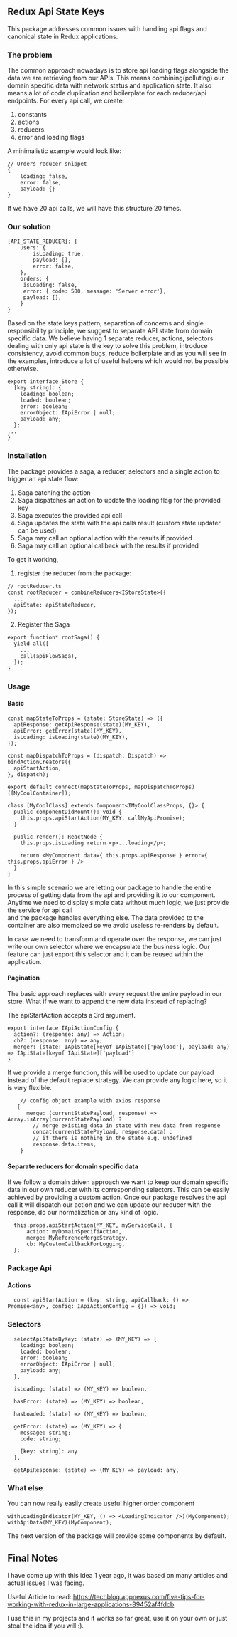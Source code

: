 ## Redux Api State Keys
This package addresses common issues with handling api flags and canonical state in Redux applications.

### The problem

The common approach nowadays is to store api loading flags alongside the data we are retrieving from our APIs. 
This means combining(polluting) our domain specific data with network status and application state. 
It also means a lot of code duplication and boilerplate for each reducer/api endpoints. For every api call, we create:
1. constants
2. actions
3. reducers
4. error and loading flags

A minimalistic example would look like:

```
// Orders reducer snippet 
{
    loading: false,
    error: false,
    payload: {}
}
```

If we have 20 api calls, we will have this structure 20 times.        

### Our solution
``` 
[API_STATE_REDUCER]: {
    users: {
        isLoading: true,
        payload: [],
        error: false,
    },
    orders: {
     isLoading: false,
     error: { code: 500, message: 'Server error'},
     payload: [],
    }
}
```
Based on the state keys pattern, separation of concerns and single responsibility principle, we suggest to separate 
API state from domain specific data. 
We believe having 1 separate reducer, actions, selectors dealing with only api state is the key to solve this problem, 
introduce consistency, avoid common bugs, reduce boilerplate and as you will see in the examples, introduce a 
lot of useful helpers which would not be possible otherwise.

``` 
export interface Store {
  [key:string]: {
    loading: boolean;
    loaded: boolean;
    error: boolean;
    errorObject: IApiError | null;
    payload: any;
  };
...
}
```

### Installation
The package provides a saga, a reducer, selectors and a single action to trigger an api state flow: 

1. Saga catching the action
2. Saga dispatches an action to update the loading flag for the provided key
3. Saga executes the provided api call
4. Saga updates the state with the api calls result (custom state updater can be used)
5. Saga may call an optional action with the results if provided
6. Saga may call an optional callback with the results if provided

To get it working, 

1. register the reducer from the package:

```
// rootReducer.ts
const rootReducer = combineReducers<IStoreState>({
  ...
  apiState: apiStateReducer,
});
```

2. Register the Saga

``` 
export function* rootSaga() {
  yield all([
    ...
    call(apiFlowSaga),
  ]);
}
```

### Usage

#### Basic
``` 
const mapStateToProps = (state: StoreState) => ({
  apiResponse: getApiResponse(state)(MY_KEY),
  apiError: getError(state)(MY_KEY),
  isLoading: isLoading(state)(MY_KEY),
});

const mapDispatchToProps = (dispatch: Dispatch) => bindActionCreators({
  apiStartAction,
}, dispatch);

export default connect(mapStateToProps, mapDispatchToProps)([MyCoolContainer]);

class [MyCoolClass] extends Component<IMyCoolClassProps, {}> {
  public componentDidMount(): void {
    this.props.apiStartAction(MY_KEY, callMyApiPromise);
  }

  public render(): ReactNode {
    this.props.isLoading return <p>...loading</p>;
  
    return <MyComponent data={ this.props.apiResponse } error={ this.props.apiError } />
  }
}
```

In this simple scenario we are letting our package to handle the entire process of getting data from the api and providing 
it to our component. Anytime we need to display simple data without much logic, we just provide the service for api call  
and the package handles everything else. The data provided to the container are also memoized so we avoid useless 
re-renders by default. 

In case we need to transform and operate over the response, we can just write our own selector where we encapsulate the 
business logic. Our feature can just export this selector and it can be reused within the application.

#### Pagination
The basic approach replaces with every request the entire payload in our store. What if we want to append the new data 
instead of replacing?

The apiStartAction accepts a 3rd argument.
``` 
export interface IApiActionConfig {
  action?: (response: any) => Action;
  cb?: (response: any) => any;
  merge?: (state: IApiState[keyof IApiState]['payload'], payload: any) => IApiState[keyof IApiState]['payload']
}
```

If we provide a merge function, this will be used to update our payload instead of the default replace strategy. 
We can provide any logic here, so it is very flexible.

``` 
    // config object example with axios response
   { 
      merge: (currentStatePayload, response) => Array.isArray(currentStatePayload) ?
        // merge existing data in state with new data from response 
        concat(currentStatePayload, response.data) :
        // if there is nothing in the state e.g. undefined 
        response.data.items,
    }
```
#### Separate reducers for domain specific data

If we follow a domain driven approach we want to keep our domain specific data in our own reducer with its 
corresponding selectors. This can be easily achieved by providing a custom action. Once our package resolves the api call 
it will dispatch our action and we can update our reducer with the response, do our normalization or any kind of logic.

``` 
  this.props.apiStartAction(MY_KEY, myServiceCall, {
      action: myDomainSpecifiAction,
      merge: MyReferenceMergeStrategy,
      cb: MyCustomCallbackForLogging,
  };
```

### Package Api
#### Actions
``` 
  const apiStartAction = (key: string, apiCallback: () => Promise<any>, config: IApiActionConfig = {}) => void;
```
### Selectors
``` 
  selectApiStateByKey: (state) => (MY_KEY) => {
    loading: boolean;
    loaded: boolean;
    error: boolean;
    errorObject: IApiError | null;
    payload: any;
  }, 
  
  isLoading: (state) => (MY_KEY) => boolean, 
  
  hasError: (state) => (MY_KEY) => boolean,  
  
  hasLoaded: (state) => (MY_KEY) => boolean, 
  
  getError: (state) => (MY_KEY) => {
    message: string;
    code: string;
    
    [key: string]: any
  }, 
  
  getApiResponse: (state) => (MY_KEY) => payload: any,
  ```
  
  ### What else
  You can now really easily create useful higher order component
  
  ``` 
  withLoadingIndicator(MY_KEY, () => <LoadingIndicator />)(MyComponent);
  withApiData(MY_KEY)(MyComponent);
  ```
  
  The next version of the package will provide some components by default.
  
  ## Final Notes
  I have come up with this idea 1 year ago, it was based on many articles and actual issues I was facing.
  
 Useful Article to read:
 https://techblog.appnexus.com/five-tips-for-working-with-redux-in-large-applications-89452af4fdcb
  
  
  I use this in my projects and it works so far great, use it on your own or just steal the idea if you will :).

